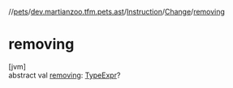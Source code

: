 //[pets](../../../../index.md)/[dev.martianzoo.tfm.pets.ast](../../index.md)/[Instruction](../index.md)/[Change](index.md)/[removing](removing.md)

# removing

[jvm]\
abstract val [removing](removing.md): [TypeExpr](../../-type-expr/index.md)?
